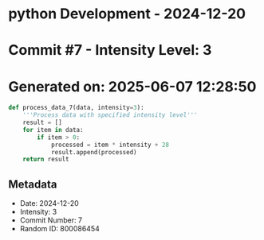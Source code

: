 ﻿# python Development - 2024-12-20
# Commit #7 - Intensity Level: 3
# Generated on: 2025-06-07 12:28:50
```python
def process_data_7(data, intensity=3):
    '''Process data with specified intensity level'''
    result = []
    for item in data:
        if item > 0:
            processed = item * intensity + 28
            result.append(processed)
    return result
```
## Metadata
- Date: 2024-12-20
- Intensity: 3
- Commit Number: 7
- Random ID: 800086454

